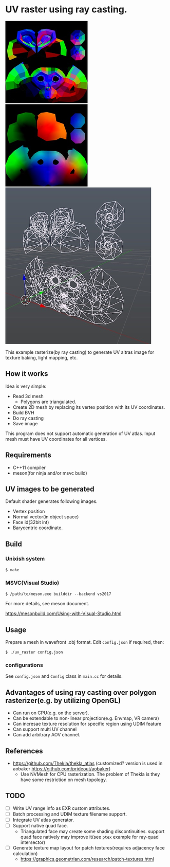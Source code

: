 # UV raster using ray casting.

![](images/output_normal.jpg)
![](images/output_position.jpg)
![](images/uvmesh.jpg)

This example rasterize(by ray casting) to generate UV altras image for texture baking, light mapping, etc.

## How it works

Idea is very simple:

* Read 3d mesh
  * Polygons are triangulated. 
* Create 2D mesh by replacing its vertex position with its UV coordinates.
* Build BVH
* Do ray casting
* Save image

This program does not support automatic generation of UV atlas. Input mesh must have UV coordinates for all vertices.

## Requirements

* C++11 compiler
* meson(for ninja and/or msvc build)

## UV images to be generated

Default shader generates following images.

* Vertex position
* Normal vector(in object space)
* Face id(32bit int)
* Barycentric coordinate.

## Build

### Unixish system

```
$ make
```

### MSVC(Visual Studio)

```
$ /path/to/meson.exe builddir --backend vs2017
```

For more details, see meson document.

https://mesonbuild.com/Using-with-Visual-Studio.html

## Usage

Prepare a mesh in wavefront .obj format.
Edit `config.json` if required, then:

```
$ ./uv_raster config.json
```

### configurations

See `config.json` and `Config` class in `main.cc` for details.


## Advantages of using ray casting over polygon rasterizer(e.g. by utilizing OpenGL)

* Can run on CPU(e.g. on the server).
* Can be extendable to non-linear projection(e.g. Envmap, VR camera)
* Can incresae texture resolution for specific region using UDIM feature 
* Can support multi UV channel
* Can add arbitrary AOV channel.

## References

* https://github.com/Thekla/thekla_atlas (customized? version is used in aobaker https://github.com/prideout/aobaker)
  * Use NVMesh for CPU rasterization. The problem of Thekla is they have some restriction on mesh topology.

## TODO

* [ ] Write UV range info as EXR custom attributes.
* [ ] Batch processing and UDIM texture filename support.
* [ ] Integrate UV atlas generator.
* [ ] Support native quad face.
  * Triangulated face may create some shading discontinuities. support quad face natively may improve it(see `ptex` example for ray-quad intersector)
* [ ] Generate texture map layout for patch textures(requires adjacency face calculation)
  * https://graphics.geometrian.com/research/patch-textures.html

